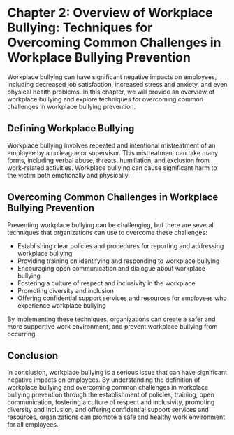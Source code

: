 Chapter 2: Overview of Workplace Bullying: Techniques for Overcoming Common Challenges in Workplace Bullying Prevention
=======================================================================================================================

Workplace bullying can have significant negative impacts on employees, including decreased job satisfaction, increased stress and anxiety, and even physical health problems. In this chapter, we will provide an overview of workplace bullying and explore techniques for overcoming common challenges in workplace bullying prevention.

Defining Workplace Bullying
---------------------------

Workplace bullying involves repeated and intentional mistreatment of an employee by a colleague or supervisor. This mistreatment can take many forms, including verbal abuse, threats, humiliation, and exclusion from work-related activities. Workplace bullying can cause significant harm to the victim both emotionally and physically.

Overcoming Common Challenges in Workplace Bullying Prevention
-------------------------------------------------------------

Preventing workplace bullying can be challenging, but there are several techniques that organizations can use to overcome these challenges:

* Establishing clear policies and procedures for reporting and addressing workplace bullying
* Providing training on identifying and responding to workplace bullying
* Encouraging open communication and dialogue about workplace bullying
* Fostering a culture of respect and inclusivity in the workplace
* Promoting diversity and inclusion
* Offering confidential support services and resources for employees who experience workplace bullying

By implementing these techniques, organizations can create a safer and more supportive work environment, and prevent workplace bullying from occurring.

Conclusion
----------

In conclusion, workplace bullying is a serious issue that can have significant negative impacts on employees. By understanding the definition of workplace bullying and overcoming common challenges in workplace bullying prevention through the establishment of policies, training, open communication, fostering a culture of respect and inclusivity, promoting diversity and inclusion, and offering confidential support services and resources, organizations can promote a safe and healthy work environment for all employees.
